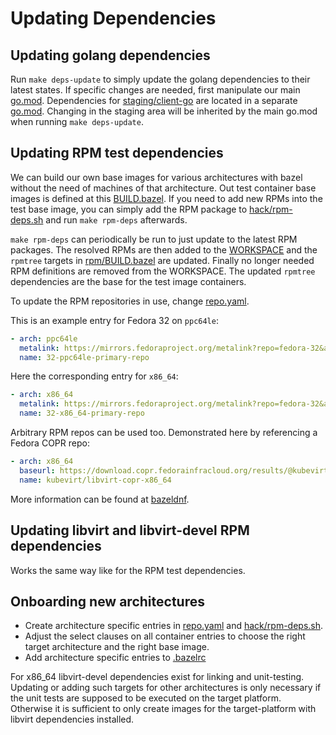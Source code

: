 # Updating Dependencies

## Updating golang dependencies

Run `make deps-update` to simply update the golang dependencies to their latest
states. If specific changes are needed, first manipulate our main
[go.mod](go.mod). Dependencies for
[staging/client-go](staging/src/kubevirt.io/client-go) are located in a
separate [go.mod](staging/src/kubevirt.io/client-go/go.mod). Changing in the
staging area will be inherited by the main go.mod when running `make
deps-update`.

## Updating RPM test dependencies

We can build our own base images for various architectures with bazel without
the need of machines of that architecture. Out test container base images is
defined at this [BUILD.bazel](images/BUILD.bazel). If you need to add new RPMs
into the  test base image, you can simply add the RPM package to
[hack/rpm-deps.sh](hack/rpm-deps.sh) and run `make rpm-deps` afterwards.

`make rpm-deps` can periodically be run to just update to the latest RPM
packages. The resolved RPMs are then added to the [WORKSPACE](WORKSPACE) and
the `rpmtree` targets in [rpm/BUILD.bazel](rpm/BUILD.bazel) are updated.
Finally no longer needed RPM definitions are removed from the WORKSPACE.  The
updated `rpmtree` dependencies are the base for the test image containers.

To update the RPM repositories in use, change [repo.yaml](repo.yaml).

This is an example entry for Fedora 32 on `ppc64le`:

```yaml
- arch: ppc64le
  metalink: https://mirrors.fedoraproject.org/metalink?repo=fedora-32&arch=ppc64le
  name: 32-ppc64le-primary-repo
```

Here the corresponding entry for `x86_64`:

```yaml
- arch: x86_64
  metalink: https://mirrors.fedoraproject.org/metalink?repo=fedora-32&arch=x86_64
  name: 32-x86_64-primary-repo
```

Arbitrary RPM repos can be used too. Demonstrated here by referencing a Fedora
COPR repo:

```yaml
- arch: x86_64
  baseurl: https://download.copr.fedorainfracloud.org/results/@kubevirt/libvirt-6.6.0-8.el8/fedora-32-x86_64/
  name: kubevirt/libvirt-copr-x86_64
```

More information can be found at [bazeldnf](https://github.com/rmohr/bazeldnf). 

## Updating libvirt and libvirt-devel RPM dependencies

Works the same way like for the RPM test dependencies.

## Onboarding new architectures

* Create architecture specific entries in [repo.yaml](repo.yaml) and
[hack/rpm-deps.sh](hack/rpm-deps.sh).
* Adjust the select clauses on all container entries to choose the right
  target architecture and the right base image.
* Add architecture specific entries to [.bazelrc](.bazelrc)

For x86_64 libvirt-devel dependencies exist for linking and unit-testing.
Updating or adding such targets for other architectures is only necessary if
the unit tests are supposed to be executed on the target platform. Otherwise it
is sufficient to only create images for the target-platform with libvirt
dependencies installed.
